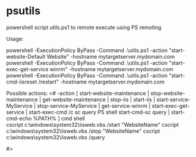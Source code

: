 psutils
=======
powershell script utils.ps1 to remote execute using PS remoting

Usage:


powershell -ExecutionPolicy ByPass -Command .\utils.ps1 -action "start-website-Default Website" -hostname mytargetserver.mydomain.com
powershell -ExecutionPolicy ByPass -Command .\utils.ps1 -action "start-exec-get-service winrm" -hostname mytargetserver.mydomain.com
powershell -ExecutionPolicy ByPass -Command .\utils.ps1 -action "start-cmd-iisreset /restart" -hostname mytargetserver.mydomain.com

Possible actions:
<#   -action  [ start-website-maintenance | stop-website-maintenance | get-website-maintenance |
                stop-iis | start-iis | 
                start-service-MyService | stop-service-MyService | get-service-winrm |
                start-exec-get-service  | start-exec-cmd /c sc query       PS shell 
                start-cmd-sc query      | start-cmd-echo %PATH%      ]           cmd shell  
                cscript c:\windows\system32\iisweb.vbs /start "WebsiteName"
                cscript c:\windows\system32\iisweb.vbs /stop "WebsiteName"
                cscript c:\windows\system32\iisweb.vbs /query 

#>
